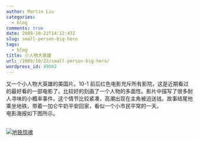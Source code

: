 ```yaml
---
author: Martin Liu
categories:
  - blog
comments: true
date: 2009-10-22T14:12:47Z
slug: small-person-big-hero
tags:
  - blog
title: 小人物大英雄
url: /2009/10/22/small-person-big-hero/
wordpress_id: 49502
---
```


又一个小人物大英雄的美国片。10-1 前后红色电影充斥所有影院，这是近期看过的最好看的一部电影了。比较好的刻画了一个人物的多面性。影片中描写了很多耐人寻味的小概率事件。这个情节比较紧凑，高潮出现在主角被迫送钱。故事结尾他乘坐地铁，带着一加仑牛奶平安回家，看似一个小市民平常的一天。<br />电影海报如下图所示。<br />

<br />[![地铁惊魂](http://7bv9gn.com1.z0.glb.clouddn.com/wp-content/uploads/266/26670/2009/10/e59cb0e99381e6838ae9ad82.jpg)](http://martinliu.cn/2009/10/22/small-person-big-hero/e59cb0e99381e6838ae9ad82/)
